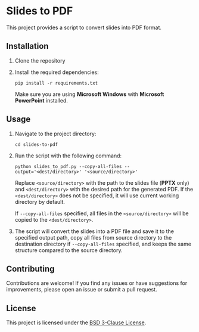# Slides to PDF

This project provides a script to convert slides into PDF format.

## Installation

1. Clone the repository

2. Install the required dependencies:

    ```shell
    pip install -r requirements.txt
    ```

    Make sure you are using **Microsoft Windows** with **Microsoft PowerPoint** installed.

## Usage

1. Navigate to the project directory:

    ```shell
    cd slides-to-pdf
    ```

2. Run the script with the following command:

    ```shell
    python slides_to_pdf.py --copy-all-files --output='<dest/directory>' '<source/directory>'
    ```

    Replace `<source/directory>` with the path to the slides file (**PPTX** only) and `<dest/directory>` with the desired path for the generated PDF. If the `<dest/directory>` does not be specified, it will use current working directory by default.

    If `--copy-all-files` specified, all files in the `<source/directory>` will be copied to the `<dest/directory>`.

3. The script will convert the slides into a PDF file and save it to the specified output path, copy all files from source directory to the destination directory if `--copy-all-files` specified, and keeps the same  structure compared to the source directory.

## Contributing

Contributions are welcome! If you find any issues or have suggestions for improvements, please open an issue or submit a pull request.

## License

This project is licensed under the [BSD 3-Clause License](LICENSE).
